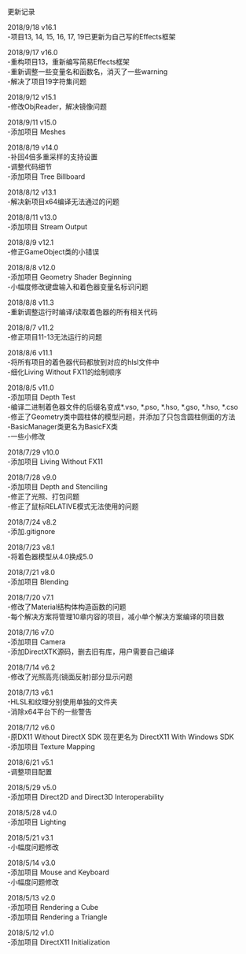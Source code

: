 更新记录

2018/9/18 v16.1</br>
-项目13, 14, 15, 16, 17, 19已更新为自己写的Effects框架

2018/9/17 v16.0</br>
-重构项目13，重新编写简易Effects框架</br>
-重新调整一些变量名和函数名，消灭了一些warning</br>
-解决了项目19字符集问题

2018/9/12 v15.1</br>
-修改ObjReader，解决镜像问题

2018/9/11 v15.0</br>
-添加项目 Meshes

2018/8/19 v14.0</br>
-补回4倍多重采样的支持设置</br>
-调整代码细节</br>
-添加项目 Tree Billboard

2018/8/12 v13.1</br>
-解决新项目x64编译无法通过的问题

2018/8/11 v13.0</br>
-添加项目 Stream Output

2018/8/9 v12.1</br>
-修正GameObject类的小错误

2018/8/8 v12.0</br>
-添加项目 Geometry Shader Beginning</br>
-小幅度修改键盘输入和着色器变量名标识问题

2018/8/8 v11.3</br>
-重新调整运行时编译/读取着色器的所有相关代码

2018/8/7 v11.2</br>
-修正项目11-13无法运行的问题

2018/8/6 v11.1</br>
-将所有项目的着色器代码都放到对应的hlsl文件中</br>
-细化Living Without FX11的绘制顺序

2018/8/5 v11.0</br>
-添加项目 Depth Test</br>
-编译二进制着色器文件的后缀名变成*.vso, *.pso, *.hso, *.gso, *.hso, *.cso</br>
-修正了Geometry类中圆柱体的模型问题，并添加了只包含圆柱侧面的方法</br>
-BasicManager类更名为BasicFX类</br>
-一些小修改

2018/7/29 v10.0</br>
-添加项目 Living Without FX11

2018/7/28 v9.0</br>
-添加项目 Depth and Stenciling</br>
-修正了光照、打包问题</br>
-修正了鼠标RELATIVE模式无法使用的问题

2018/7/24 v8.2</br>
-添加.gitignore

2018/7/23 v8.1</br>
-将着色器模型从4.0换成5.0

2018/7/21 v8.0</br>
-添加项目 Blending

2018/7/20 v7.1</br>
-修改了Material结构体构造函数的问题</br>
-每个解决方案将管理10章内容的项目，减小单个解决方案编译的项目数

2018/7/16 v7.0</br>
-添加项目 Camera</br>
-添加DirectXTK源码，删去旧有库，用户需要自己编译

2018/7/14 v6.2</br>
-修改了光照高亮(镜面反射)部分显示问题

2018/7/13 v6.1</br>
-HLSL和纹理分别使用单独的文件夹</br>
-消除x64平台下的一些警告

2018/7/12 v6.0</br>
-原DX11 Without DirectX SDK 现在更名为 DirectX11 With Windows SDK</br>
-添加项目 Texture Mapping

2018/6/21 v5.1</br>
-调整项目配置

2018/5/29 v5.0</br>
-添加项目 Direct2D and Direct3D Interoperability

2018/5/28 v4.0</br>
-添加项目 Lighting

2018/5/21 v3.1</br>
-小幅度问题修改

2018/5/14 v3.0</br>
-添加项目 Mouse and Keyboard</br>
-小幅度问题修改

2018/5/13 v2.0</br>
-添加项目 Rendering a Cube</br>
-添加项目 Rendering a Triangle

2018/5/12 v1.0</br>
-添加项目 DirectX11 Initialization